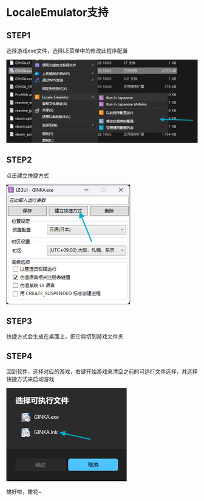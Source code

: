 ﻿---
order: 5
---

# LocaleEmulator支持

## STEP1
选择游戏exe文件，选择LE菜单中的修改此程序配置

![alt text](./images/le-usage/le-usage1.png)
## STEP2
点击建立快捷方式

![alt text](./images/le-usage/le-usage2.png)
## STEP3
快捷方式会生成在桌面上，把它剪切到游戏文件夹
## STEP4
回到软件，选择对应的游戏，右键开始游戏来清空之前的可运行文件选择，并选择快捷方式来启动游戏

![alt text](./images/le-usage/le-usage3.png)

搞好啦，撒花~
